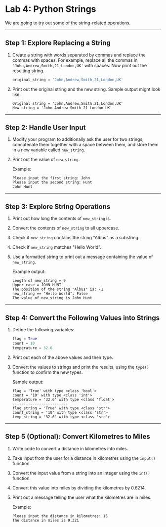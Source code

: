 # Lab 4: Python Strings

We are going to try out some of the string-related operations.

---

## Step 1: Explore Replacing a String

1. Create a string with words separated by commas and replace the commas with spaces. For example, replace all the commas in `'John,Andrew,Smith,21,London,UK'` with spaces. Now print out the resulting string.

   ```python
   original_string = 'John,Andrew,Smith,21,London,UK'
   ```

2. Print out the original string and the new string. Sample output might look like:

   ```
   Original string = 'John,Andrew,Smith,21,London,UK'
   New string = 'John Andrew Smith 21 London UK'
   ```

---

## Step 2: Handle User Input

1. Modify your program to additionally ask the user for two strings, concatenate them together with a space between them, and store them in a new variable called `new_string`.

2. Print out the value of `new_string`.

   Example:

   ```
   Please input the first string: John
   Please input the second string: Hunt
   John Hunt
   ```

---

## Step 3: Explore String Operations

1. Print out how long the contents of `new_string` is.

2. Convert the contents of `new_string` to all uppercase.

3. Check if `new_string` contains the string "Albus" as a substring.

4. Check if `new_string` matches "Hello World".

5. Use a formatted string to print out a message containing the value of `new_string`.

   Example output:

   ```
   Length of new_string = 9
   Upper case = JOHN HUNT
   The position of the string "Albus" is: -1
   new_string == "Hello World": False
   The value of new_string is John Hunt
   ```

---

## Step 4: Convert the Following Values into Strings

1. Define the following variables:

   ```python
   flag = True
   count = 10
   temperature = 32.6
   ```

2. Print out each of the above values and their type.

3. Convert the values to strings and print the results, using the `type()` function to confirm the new types.

   Sample output:

   ```
   flag = 'True' with type <class 'bool'>
   count = '10' with type <class 'int'>
   temperature = '32.6' with type <class 'float'>
   -------------------------
   flag_string = 'True' with type <class 'str'>
   count_string = '10' with type <class 'str'>
   temp_string = '32.6' with type <class 'str'>
   ```

---

## Step 5 (Optional): Convert Kilometres to Miles

1. Write code to convert a distance in kilometres into miles.

2. Take input from the user for a distance in kilometres using the `input()` function.

3. Convert the input value from a string into an integer using the `int()` function.

4. Convert this value into miles by dividing the kilometres by 0.6214.

5. Print out a message telling the user what the kilometres are in miles.

   Example:

   ```
   Please input the distance in kilometres: 15
   The distance in miles is 9.321
   ```
